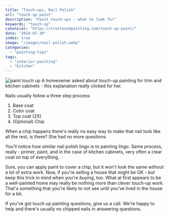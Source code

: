 ```yaml
---
title: "Touch-ups, Nail Polish"
url: "touch-up-paint"
description: "Paint touch-ups - what to look for"
keywords: "touch-up"
canonical: "https://crestwoodpainting.com/touch-up-paint/"
date: "2014-07-30"
index: true
image: "/images/nail-polish.webp"
categories:
  - "painting-tips"
tags:
  - "interior-painting"
  - "kitchen"
---
```


![paint touch up](/images/nail-polish.webp)
A homeowner asked about touch-up painting for trim and kitchen cabinets - this explanation really clicked for her.

Nails usually follow a three step process:

1. Base coat
2. Color coat
3. Top coat (2X)
4. (Optional) Chip

When a chip happens there's really no easy way to make that nail look like all the rest, is there?
She had no more questions.
  
You'll notice how similar nail polish lingo is to painting lingo. Same process, really - primer, paint, and in the case of kitchen cabinets, very often a clear coat on top of everything.

Sure, you can apply paint to cover a chip, but it won't look the same without a _lot_ of extra work. Now, if you're selling a house that might be OK - but keep this trick in mind when you're _buying_, too. What at first appears to be a well-painted home may really be nothing more than clever touch-up work. That's something that you're likely to not see until you've lived in the house for a bit.

If you've got touch up painting questions, give us a call. We're happy to help and there's usually no chipped nails in answering questions.
